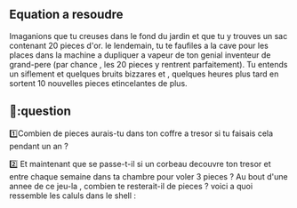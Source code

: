 ## Equation a resoudre
Imaganions que tu creuses dans le fond du jardin et que tu y trouves un sac
contenant 20 pieces d'or. le lendemain, tu te faufiles a la cave pour
les places dans la machine a dupliquer a vapeur de ton genial inventeur
de grand-pere (par chance , les 20 pieces y rentrent parfaitement).
Tu entends un siflement et quelques bruits bizzares et , quelques heures
plus tard en sortent 10 nouvelles pieces etincelantes de plus.

💊:question
---------------

:one:Combien de pieces aurais-tu dans ton coffre a tresor
si tu faisais cela pendant un an ? 

:two: Et maintenant que se passe-t-il si un corbeau decouvre ton tresor et 
entre chaque semaine dans ta chambre pour voler 3 pieces ?
Au bout d'une annee de ce jeu-la , combien te resterait-il de pieces ? voici a quoi  ressemble les caluls dans le shell :


